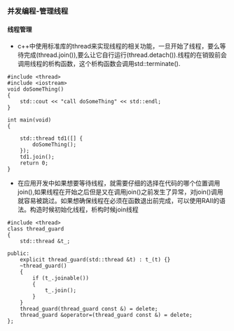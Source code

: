 ###  并发编程-管理线程

#### 线程管理
- c++中使用标准库的thread来实现线程的相关功能，一旦开始了线程，要么等待完成(thread.join()),要么让它自行运行(thread.detach()).线程的在销毁前会调用线程的析构函数，这个析构函数会调用std::terminate().
```
#include <thread>
#include <iostream>
void doSomeThing()
{
    std::cout << "call doSomeThing" << std::endl;
}

int main(void)
{

    std::thread td1([] {
        doSomeThing();
    });
    td1.join();
    return 0;
}
```
- 在应用开发中如果想要等待线程，就需要仔细的选择在代码的哪个位置调用join(),如果线程在开始之后但是又在调用join()之前发生了异常，对join()调用就容易被跳过。如果想确保线程在必须在函数退出前完成，可以使用RAII的语法。构造时候初始化线程，析构时候join线程
```
#include <thread>
class thread_guard
{
    std::thread &t_;

public:
    explicit thread_guard(std::thread &t) : t_(t) {}
    ~thread_guard()
    {
        if (t_.joinable())
        {
            t_.join();
        }
    }
    thread_guard(thread_guard const &) = delete;
    thread_guard &operator=(thread_guard const &) = delete;
};
```